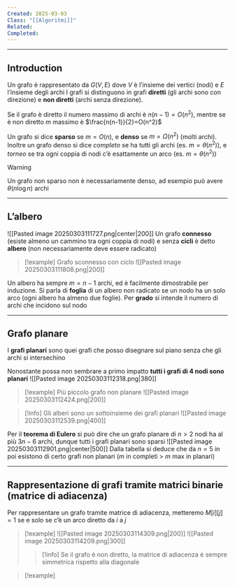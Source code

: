 ```yaml
---
Created: 2025-03-03
Class: "[[Algoritmi]]"
Related: 
Completed:
---
```

---
## Introduction

Un grafo è rappresentato da $G(V,E)$ dove $V$ è l’insieme dei vertici (nodi) e $E$ l’insieme degli archi
I grafi si distinguono in grafi **diretti** (gli archi sono con direzione) e **non diretti** (archi senza direzione).

Se il grafo è diretto il numero massimo di archi è $n(n-1)=O(n^2)$, mentre se è non diretto $m$ massimo è $\frac{n(n-1)}{2}=O(n^2)$

Un grafo si dice **sparso** se $m=O(n)$, e **denso** se $m=\Omega(n^2)$ (molti archi).
Inoltre un grafo denso si dice *completo* se ha tutti gli archi (es. $m=\theta(n^2)$), e *torneo* se tra ogni coppia di nodi c’è esattamente un arco (es. $m=\theta(n^2)$)

>[!warning]
>Un grafo non sparso non è necessariamente denso, ad esempio può avere $\theta(n\log n)$ archi

---
## L’albero
![[Pasted image 20250303111727.png|center|200]]
Un grafo **connesso** (esiste almeno un cammino tra ogni coppia di nodi) e senza **cicli** è detto **albero** (non necessariamente deve essere radicato)


>[!example] Grafo sconnesso con ciclo
>![[Pasted image 20250303111808.png|200]]

Un albero ha sempre $m=n-1$ archi, ed è facilmente dimostrabile per induzione. Si parla di **foglia** di un albero non radicato se un nodo ha un solo arco (ogni albero ha almeno due foglie). Per **grado** si intende il numero di archi che incidono sul nodo

---
## Grafo planare
I **grafi planari** sono quei grafi che posso disegnare sul piano senza che gli archi si intersechino

Nonostante possa non sembrare a primo impatto **tutti i grafi di 4 nodi sono planari** 
![[Pasted image 20250303112318.png|380]]

>[!example] Più piccolo grafo non planare
>![[Pasted image 20250303112424.png|200]]

>[!info] Gli alberi sono un sottoinsieme dei grafi planari
>![[Pasted image 20250303112539.png|400]]

Per il **teorema di Eulero** si può dire che un grafo planare di $n>2$ nodi ha al più $3n-6$ archi, dunque tutti i grafi planari sono sparsi
![[Pasted image 20250303112901.png|center|500]]
Dalla tabella si deduce che da $n=5$ in poi esistono di certo grafi non planari ($m$ in completi $>$ $m$ max in planari)

---
## Rappresentazione di grafi tramite matrici binarie (matrice di adiacenza)
Per rappresentare un grafo tramite matrice di adiacenza, metteremo $M[i][j]=1$ se e solo se c’è un arco diretto da $i$ a $j$

>[!example]
>![[Pasted image 20250303114309.png|200]]
>![[Pasted image 20250303114209.png|300]]
>>[!info] Se il grafo è non diretto, la matrice di adiacenza è sempre simmetrica rispetto alla diagonale

>[!example]
>
